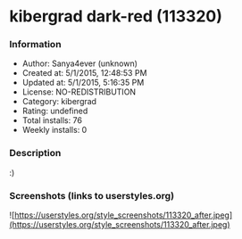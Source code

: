 # kibergrad dark-red (113320)

### Information
- Author: Sanya4ever (unknown)
- Created at: 5/1/2015, 12:48:53 PM
- Updated at: 5/1/2015, 5:16:35 PM
- License: NO-REDISTRIBUTION
- Category: kibergrad
- Rating: undefined
- Total installs: 76
- Weekly installs: 0


### Description
:)


### Screenshots (links to userstyles.org)
![https://userstyles.org/style_screenshots/113320_after.jpeg](https://userstyles.org/style_screenshots/113320_after.jpeg)


